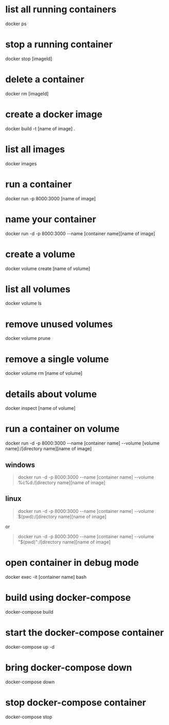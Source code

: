 # list all running containers

docker ps

# stop a running container

docker stop [imageId]

# delete a container

docker rm [imageId]

# create a docker image

docker build -t [name of image] .

# list all images

docker images

# run a container

docker run -p 8000:3000 [name of image]

# name your container

docker run -d -p 8000:3000 --name [container name][name of image]

# create a volume

docker volume create [name of volume]

# list all volumes

docker volume ls

# remove unused volumes

docker volume prune

# remove a single volume

docker volume rm [name of volume]

# details about volume

docker inspect [name of volume]

# run a container on volume

docker run -d -p 8000:3000 --name [container name] --volume [volume name]:/[directory name][name of image]

## windows

> docker run -d -p 8000:3000 --name [container name] --volume %c%d:/[directory name][name of image]

## linux

> docker run -d -p 8000:3000 --name [container name] --volume \$(pwd):/[directory name][name of image]

or

> docker run -d -p 8000:3000 --name [container name] --volume "\$(pwd)":/[directory name][name of image]

# open container in debug mode

docker exec -it [container name] bash

# build using docker-compose

docker-compose build

# start the docker-compose container

docker-compose up -d

# bring docker-compose down

docker-compose down

# stop docker-compose container

docker-compose stop
